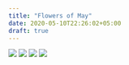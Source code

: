 ```yaml
---
title: "Flowers of May"
date: 2020-05-10T22:26:02+05:00
draft: true
---
```


![](https://roketpik.com/blog/photos/may1.jpg)
![](https://roketpik.com/blog/photos/may2.jpg)
![](https://roketpik.com/blog/photos/may3.jpg)
![](https://roketpik.com/blog/photos/may4.jpg)